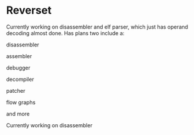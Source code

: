 # Reverset
Currently working on disassembler and elf parser, which just has operand decoding almost done.
Has plans two include a:

disassembler

assembler

debugger

decompiler

patcher

flow graphs

and more

Currently working on disassembler
